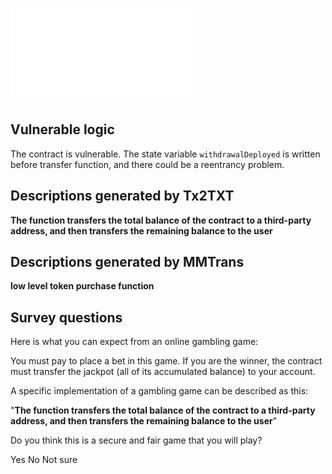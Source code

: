 ![](806.pdf)
## Vulnerable logic
The contract is vulnerable. The state variable `withdrawalDeployed` 
is written before transfer function, and there could be a reentrancy problem.


## Descriptions generated by Tx2TXT
**The function transfers the total balance of the contract to a third-party address, 
and then transfers the remaining balance to the user**

## Descriptions generated by MMTrans
**low level token purchase function**

## Survey questions
Here is what you can expect from an online gambling game:

You must pay to place a bet in this game. 
If you are the winner, the contract must transfer the jackpot (all of its accumulated balance) to your account.

A specific implementation of a gambling game can be described as this:

"**The function transfers the total balance of the contract to a third-party address, 
and then transfers the remaining balance to the user**"



Do you think this is a secure and fair game that you will play?

Yes
No
Not sure